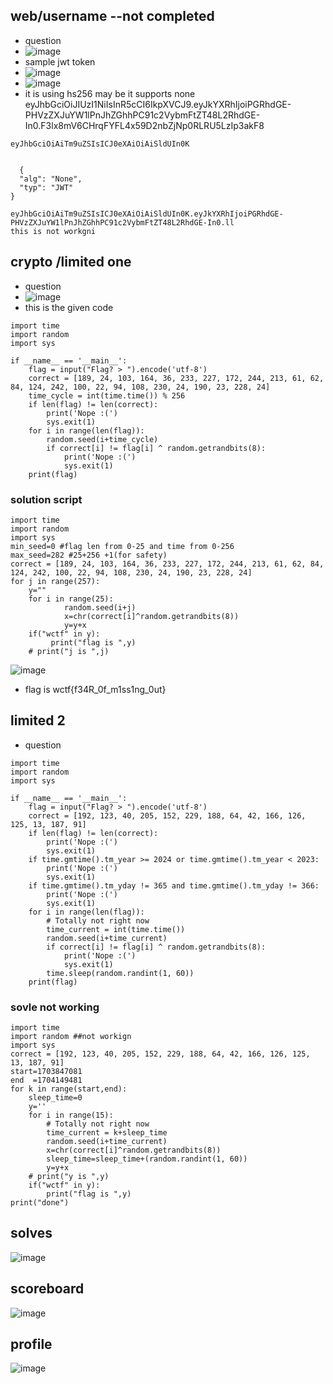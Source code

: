 ## web/username  --not completed
- question
- ![image](https://github.com/m0wn1ka/ctf_writeups/assets/127676379/5d1faee1-8209-476c-b1a0-4ad79f6e2572)
- sample jwt token
- ![image](https://github.com/m0wn1ka/ctf_writeups/assets/127676379/44b60a25-ddd7-40d1-a690-94de02c832d1)
- ![image](https://github.com/m0wn1ka/ctf_writeups/assets/127676379/0bb5e6e3-5677-4db7-9ced-5fbd4849299d)
- it is using hs256 may be it supports none
eyJhbGciOiJIUzI1NiIsInR5cCI6IkpXVCJ9.eyJkYXRhIjoiPGRhdGE-PHVzZXJuYW1lPnJhZGhhPC91c2VybmFtZT48L2RhdGE-In0.F3lx8mV6CHrqFYFL4x59D2nbZjNp0RLRU5LzIp3akF8
```
eyJhbGciOiAiTm9uZSIsICJ0eXAiOiAiSldUIn0K


  {
  "alg": "None",
  "typ": "JWT"
}

eyJhbGciOiAiTm9uZSIsICJ0eXAiOiAiSldUIn0K.eyJkYXRhIjoiPGRhdGE-PHVzZXJuYW1lPnJhZGhhPC91c2VybmFtZT48L2RhdGE-In0.ll
this is not workgni
```
## crypto /limited one
- question
- ![image](https://github.com/m0wn1ka/ctf_writeups/assets/127676379/bcdbb3db-91d6-4dd5-b6ac-606925ab58ca)
- this is the given code
```
import time
import random
import sys

if __name__ == '__main__':
    flag = input("Flag? > ").encode('utf-8')
    correct = [189, 24, 103, 164, 36, 233, 227, 172, 244, 213, 61, 62, 84, 124, 242, 100, 22, 94, 108, 230, 24, 190, 23, 228, 24]
    time_cycle = int(time.time()) % 256
    if len(flag) != len(correct):
        print('Nope :(')
        sys.exit(1)
    for i in range(len(flag)):
        random.seed(i+time_cycle)
        if correct[i] != flag[i] ^ random.getrandbits(8):
            print('Nope :(')
            sys.exit(1)
    print(flag)

```
### solution script
```
import time
import random
import sys
min_seed=0 #flag len from 0-25 and time from 0-256
max_seed=282 #25+256 +1(for safety)
correct = [189, 24, 103, 164, 36, 233, 227, 172, 244, 213, 61, 62, 84, 124, 242, 100, 22, 94, 108, 230, 24, 190, 23, 228, 24]
for j in range(257):  
    y=""
    for i in range(25):
            random.seed(i+j)
            x=chr(correct[i]^random.getrandbits(8))
            y=y+x
    if("wctf" in y):
         print("flag is ",y)
    # print("j is ",j)
```
![image](https://github.com/m0wn1ka/ctf_writeups/assets/127676379/7f6061b5-251a-4c5d-bd4f-290c28fc2f5a)
- flag is  wctf{f34R_0f_m1ss1ng_0ut}
## limited 2
- question
```
import time
import random
import sys

if __name__ == '__main__':
    flag = input("Flag? > ").encode('utf-8')
    correct = [192, 123, 40, 205, 152, 229, 188, 64, 42, 166, 126, 125, 13, 187, 91]
    if len(flag) != len(correct):
        print('Nope :(')
        sys.exit(1)
    if time.gmtime().tm_year >= 2024 or time.gmtime().tm_year < 2023:
        print('Nope :(')
        sys.exit(1)
    if time.gmtime().tm_yday != 365 and time.gmtime().tm_yday != 366:
        print('Nope :(')
        sys.exit(1)    
    for i in range(len(flag)):
        # Totally not right now
        time_current = int(time.time())
        random.seed(i+time_current)
        if correct[i] != flag[i] ^ random.getrandbits(8):
            print('Nope :(')
            sys.exit(1)
        time.sleep(random.randint(1, 60))
    print(flag)

``` 
### sovle not working
```
import time
import random ##not workign
import sys
correct = [192, 123, 40, 205, 152, 229, 188, 64, 42, 166, 126, 125, 13, 187, 91]
start=1703847081
end  =1704149481
for k in range(start,end):
    sleep_time=0
    y=''
    for i in range(15):
        # Totally not right now
        time_current = k+sleep_time
        random.seed(i+time_current)
        x=chr(correct[i]^random.getrandbits(8))
        sleep_time=sleep_time+(random.randint(1, 60))
        y=y+x
    # print("y is ",y)
    if("wctf" in y):
        print("flag is ",y)
print("done")

```
## solves
![image](https://github.com/m0wn1ka/ctf_writeups/assets/127676379/c895409f-fc18-4c45-903c-8ea23bcd0d98)
## scoreboard
![image](https://github.com/m0wn1ka/ctf_writeups/assets/127676379/b75dbc89-5d49-4c58-ab8e-52c33133ddad)
## profile
![image](https://github.com/m0wn1ka/ctf_writeups/assets/127676379/9149a902-1b48-454b-8d16-bfd4029e1a56)
